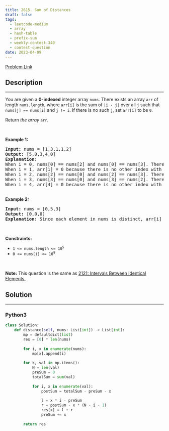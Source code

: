 ```yaml
---
title: 2615. Sum of Distances
draft: false
tags: 
  - leetcode-medium
  - array
  - hash-table
  - prefix-sum
  - weekly-contest-340
  - contest-question
date: 2023-04-09
---
```


[Problem Link](https://leetcode.com/problems/sum-of-distances/)

## Description

---
<p>You are given a <strong>0-indexed</strong> integer array <code>nums</code>. There exists an array <code>arr</code> of length <code>nums.length</code>, where <code>arr[i]</code> is the sum of <code>|i - j|</code> over all <code>j</code> such that <code>nums[j] == nums[i]</code> and <code>j != i</code>. If there is no such <code>j</code>, set <code>arr[i]</code> to be <code>0</code>.</p>

<p>Return <em>the array </em><code>arr</code><em>.</em></p>

<p>&nbsp;</p>
<p><strong class="example">Example 1:</strong></p>

<pre>
<strong>Input:</strong> nums = [1,3,1,1,2]
<strong>Output:</strong> [5,0,3,4,0]
<strong>Explanation:</strong> 
When i = 0, nums[0] == nums[2] and nums[0] == nums[3]. Therefore, arr[0] = |0 - 2| + |0 - 3| = 5. 
When i = 1, arr[1] = 0 because there is no other index with value 3.
When i = 2, nums[2] == nums[0] and nums[2] == nums[3]. Therefore, arr[2] = |2 - 0| + |2 - 3| = 3. 
When i = 3, nums[3] == nums[0] and nums[3] == nums[2]. Therefore, arr[3] = |3 - 0| + |3 - 2| = 4. 
When i = 4, arr[4] = 0 because there is no other index with value 2. 

</pre>

<p><strong class="example">Example 2:</strong></p>

<pre>
<strong>Input:</strong> nums = [0,5,3]
<strong>Output:</strong> [0,0,0]
<strong>Explanation:</strong> Since each element in nums is distinct, arr[i] = 0 for all i.
</pre>

<p>&nbsp;</p>
<p><strong>Constraints:</strong></p>

<ul>
	<li><code>1 &lt;= nums.length &lt;= 10<sup>5</sup></code></li>
	<li><code>0 &lt;= nums[i] &lt;= 10<sup>9</sup></code></li>
</ul>

<p>&nbsp;</p>
<p><strong>Note:</strong> This question is the same as <a href="https://leetcode.com/problems/intervals-between-identical-elements/description/" target="_blank"> 2121: Intervals Between Identical Elements.</a></p>


## Solution

---
### Python3
``` py title='sum-of-distances'
class Solution:
    def distance(self, nums: List[int]) -> List[int]:
        mp = defaultdict(list)
        res = [0] * len(nums)
        
        for i, x in enumerate(nums):
            mp[x].append(i)
        
        for k, val in mp.items():
            N = len(val)
            preSum = 0
            totalSum = sum(val)
            
            for i, x in enumerate(val):
                postSum = totalSum - preSum - x
                
                l = x * i - preSum
                r = postSum - x * (N - i - 1)
                res[x] = l + r
                preSum += x
        
        return res
```

